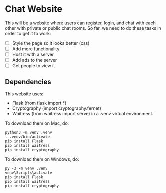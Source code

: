 # Chat Website
This will be a website where users can register, login, and chat with each other with private or public chat rooms. So far, we need to do these tasks in order to get it to work:
- [ ] Style the page so it looks better (css)
- [ ] Add more functionality
- [ ] Host it with a server
- [ ] Add ads to the server
- [ ] Get people to view it

## Dependencies
This website uses:
- Flask (from flask import *)
- Cryptography (import cryptography.fernet)
- Waitress (from waitress import serve)
in a .venv virtual environment.

To download them on Mac, do:
```
python3 -m venv .venv
. .venv/bin/activate
pip install Flask
pip install waitress
pip install cryptography
```
To download them on Windows, do:
```
py -3 -m venv .venv
venv\Scripts\activate
pip install Flask
pip install waitress
pip install cryptography
```